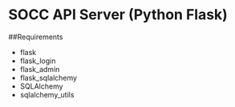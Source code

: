 # SOCC API Server (Python Flask)
##Requirements
* flask
* flask_login
* flask_admin
* flask_sqlalchemy
* SQLAlchemy
* sqlalchemy_utils